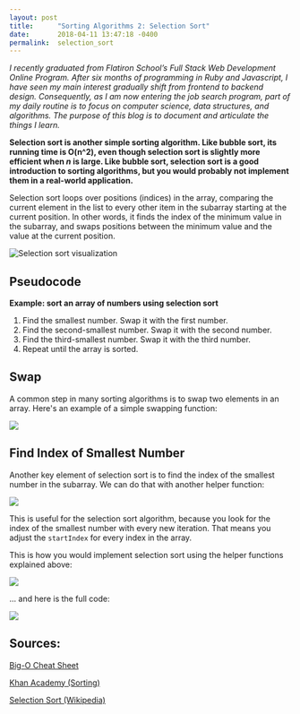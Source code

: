 ```yaml
---
layout: post
title:      "Sorting Algorithms 2: Selection Sort"
date:       2018-04-11 13:47:18 -0400
permalink:  selection_sort
---
```



*I recently graduated from Flatiron School’s Full Stack Web Development Online Program. After six months of programming in Ruby and Javascript, I have seen my main interest gradually shift from frontend to backend design. Consequently, as I am now entering the job search program, part of my daily routine is to focus on computer science, data structures, and algorithms. The purpose of this blog is to document and articulate the things I learn.*

**Selection sort is another simple sorting algorithm. Like bubble sort, its running time is O(n^2), even though selection sort is slightly more efficient when *n* is large. Like bubble sort, selection sort is a good introduction to sorting algorithms, but you would probably not implement them in a real-world application.**

Selection sort loops over positions (indices) in the array, comparing the current element in the list to every other item in the subarray starting at the current position. In other words, it finds the index of the minimum value in the subarray, and swaps positions between the minimum value and the value at the current position.

![Selection sort visualization](http://codepumpkin.com/wp-content/uploads/2017/10/SelectionSort_Avg_case.gif)

## Pseudocode
**Example: sort an array of numbers using selection sort**

1. Find the smallest number. Swap it with the first number.
2. Find the second-smallest number. Swap it with the second number.
3. Find the third-smallest number. Swap it with the third number.
4. Repeat until the array is sorted.

## Swap

A common step in many sorting algorithms is to swap two elements in an array. Here's an example of a simple swapping function:

![](https://i.imgur.com/gObVnC0.png)

## Find Index of Smallest Number

Another key element of selection sort is to find the index of the smallest number in the subarray. We can do that with another helper function:

![](https://i.imgur.com/3MUiTa8.png)

This is useful for the selection sort algorithm, because you look for the index of the smallest number with every new iteration. That means you adjust the `startIndex` for every index in the array.

This is how you would implement selection sort using the helper functions explained above:

![](https://i.imgur.com/DmUKDsn.png)

... and here is the full code:

![](https://i.imgur.com/Yty9BrL.png)



## Sources: 

[Big-O Cheat Sheet](http://bigocheatsheet.com/)

[Khan Academy (Sorting)](https://www.khanacademy.org/computing/computer-science/algorithms/sorting-algorithms/a/sorting)

[Selection Sort (Wikipedia)](https://en.wikipedia.org/wiki/Selection_sort)






